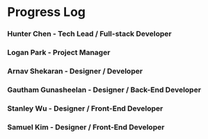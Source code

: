 
# Progress Log

### Hunter Chen - Tech Lead / Full-stack Developer

### Logan Park - Project Manager

### Arnav Shekaran - Designer / Developer

### Gautham Gunasheelan - Designer / Back-End Developer

### Stanley Wu - Designer / Front-End Developer

### Samuel Kim - Designer / Front-End Developer